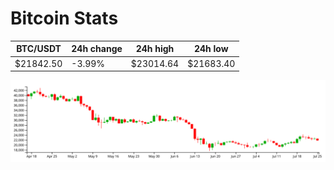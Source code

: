 # Bitcoin Stats

BTC/USDT|24h change|24h high|24h low|
|---|---|---|---|
|$21842.50|-3.99%|$23014.64|$21683.40|

<img src="./chart.svg">
